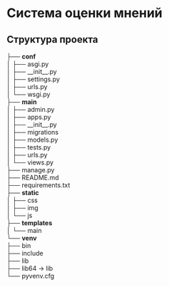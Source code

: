 # Система оценки мнений
## Структура проекта
<div>
├── <b>conf</b><br>
│   ├── asgi.py<br>
│   ├── __init__.py<br>
│   ├── settings.py<br>
│   ├── urls.py<br>
│   └── wsgi.py<br>
├── <b>main</b><br>
│   ├── admin.py<br>
│   ├── apps.py<br>
│   ├── __init__.py<br>
│   ├── migrations<br>
│   ├── models.py<br>
│   ├── tests.py<br>
│   ├── urls.py<br>
│   └── views.py<br>
├── manage.py<br>
├── README.md<br>
├── requirements.txt<br>
├── <b>static</b><br>
│   ├── css<br>
│   ├── img<br>
│   └── js<br>
├── <b>templates</b><br>
│   └── main<br>
└── <b>venv</b><br>
    ├── bin<br>
    ├── include<br>
    ├── lib<br>
    ├── lib64 -> lib<br>
    └── pyvenv.cfg<br>
</div>